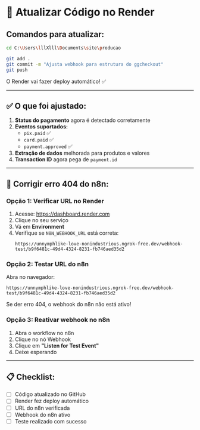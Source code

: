 # 🔄 Atualizar Código no Render

## Comandos para atualizar:

```bash
cd C:\Users\lllXlll\Documents\site\producao

git add .
git commit -m "Ajusta webhook para estrutura do ggcheckout"
git push
```

O Render vai fazer deploy automático! ✅

---

## ✅ O que foi ajustado:

1. **Status do pagamento** agora é detectado corretamente
2. **Eventos suportados:**
   - `pix.paid` ✅
   - `card.paid` ✅
   - `payment.approved` ✅
3. **Extração de dados** melhorada para produtos e valores
4. **Transaction ID** agora pega de `payment.id`

---

## 🔧 Corrigir erro 404 do n8n:

### Opção 1: Verificar URL no Render

1. Acesse: https://dashboard.render.com
2. Clique no seu serviço
3. Vá em **Environment**
4. Verifique se `N8N_WEBHOOK_URL` está correta:
   ```
   https://unnymphlike-love-nonindustrious.ngrok-free.dev/webhook-test/b9f6481c-49d4-4324-8231-fb746aed35d2
   ```

### Opção 2: Testar URL do n8n

Abra no navegador:
```
https://unnymphlike-love-nonindustrious.ngrok-free.dev/webhook-test/b9f6481c-49d4-4324-8231-fb746aed35d2
```

Se der erro 404, o webhook do n8n não está ativo!

### Opção 3: Reativar webhook no n8n

1. Abra o workflow no n8n
2. Clique no nó Webhook
3. Clique em **"Listen for Test Event"**
4. Deixe esperando

---

## 📋 Checklist:

- [ ] Código atualizado no GitHub
- [ ] Render fez deploy automático
- [ ] URL do n8n verificada
- [ ] Webhook do n8n ativo
- [ ] Teste realizado com sucesso
